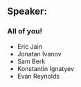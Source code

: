 ## Speaker: 

### All of you!
* Eric Jain
* Jonatan Ivanov
* Sam Berk
* Konstantin Ignatyev
* Evan Reynolds
